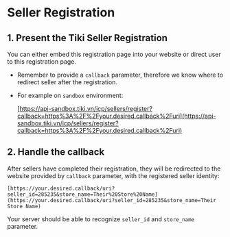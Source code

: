 
# Seller Registration

## 1. Present the Tiki Seller Registration

You can either embed this registration page into your website or direct user to this registration page. 

* Remember to provide a `callback` parameter, therefore we know where to redirect seller after the registration.
* For example on `sandbox` environment:

    [https://api-sandbox.tiki.vn/icp/sellers/register?callback=https%3A%2F%2Fyour.desired.callback%2Furi](https://api-sandbox.tiki.vn/icp/sellers/register?callback=https%3A%2F%2Fyour.desired.callback%2Furi)

## 2. Handle the callback

After sellers have completed their registration, they will be redirected to the website provided by `callback` parameter, with the registered seller identity:

    [https://your.desired.callback/uri?seller_id=285235&store_name=Their%20Store%20Name](https://your.desired.callback/uri?seller_id=285235&store_name=Their Store Name)

Your server should be able to recognize `seller_id` and `store_name` parameter.